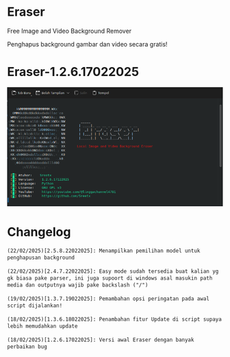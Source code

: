 # Eraser

Free Image and Video Background Remover

Penghapus background gambar dan video secara gratis!

# Eraser-1.2.6.17022025

![Eraser: 1.2.6.17122025](https://raw.githubusercontent.com/Sreetx/Eraser/refs/heads/master/src/Screenshot_20250218_172237.png)

# Changelog

    (22/02/2025)[2.5.8.22022025]: Menampilkan pemilihan model untuk penghapusan background

    (22/02/2025)[2.4.7.22022025]: Easy mode sudah tersedia buat kalian yg gk biasa pake parser, ini juga supoort di windows asal masukin path media dan outputnya wajib pake backslash ("/")

    (19/02/2025)[1.3.7.19022025]: Pemambahan opsi peringatan pada awal script dijalankan!

    (18/02/2025)[1.3.6.18022025]: Penambahan fitur Update di script supaya lebih memudahkan update
    
    (18/02/2025)[1.2.6.17022025]: Versi awal Eraser dengan banyak perbaikan bug
